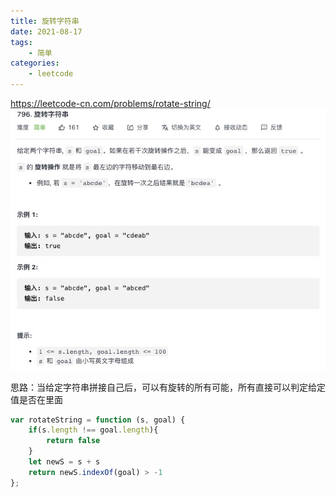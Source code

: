 ```yaml
---
title: 旋转字符串
date: 2021-08-17
tags:
    - 简单
categories:
    - leetcode
---
```


<https://leetcode-cn.com/problems/rotate-string/>
![旋转字符串](./img/796.jpg)

思路：当给定字符串拼接自己后，可以有旋转的所有可能，所有直接可以判定给定值是否在里面

```js
var rotateString = function (s, goal) {
    if(s.length !== goal.length){
        return false
    }
    let newS = s + s
    return newS.indexOf(goal) > -1
};
```
